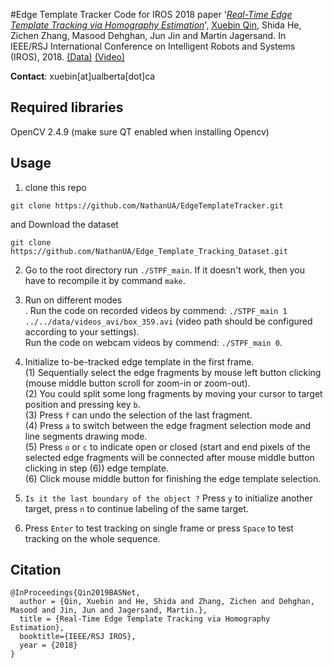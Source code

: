 #Edge Template Tracker
Code for IROS 2018 paper '[*Real-Time Edge Template Tracking via Homography Estimation*](https://webdocs.cs.ualberta.ca/~xuebin/IROS2018.pdf)', [Xuebin Qin](https://webdocs.cs.ualberta.ca/~xuebin/),  Shida He, Zichen Zhang, Masood Dehghan, Jun Jin and Martin Jagersand. In IEEE/RSJ International Conference on Intelligent Robots and Systems (IROS), 2018. [(Data)](https://github.com/NathanUA/Edge_Template_Tracking_Dataset) [(Video)](https://www.youtube.com/watch?v=ohnUCm-Ffc4&feature=youtu.be)

__Contact__: xuebin[at]ualberta[dot]ca

## Required libraries
OpenCV 2.4.9 (make sure QT enabled when installing Opencv)<br>

## Usage
1. clone this repo
```
git clone https://github.com/NathanUA/EdgeTemplateTracker.git
```
and Download the dataset
```
git clone https://github.com/NathanUA/Edge_Template_Tracking_Dataset.git
```

2. Go to the root directory run ```./STPF_main```. If it doesn't work, then you have to recompile it by command ```make```.

3. Run on different modes <br>.
Run the code on recorded videos by commend: ```./STPF_main 1 ../../data/videos_avi/box_359.avi``` (video path should be configured according to your settings).<br>
Run the code on webcam videos by commend: ```./STPF_main 0```.<br>

4. Initialize to-be-tracked edge template in the first frame.<br>
(1) Sequentially select the edge fragments by mouse left button clicking (mouse middle button scroll for zoom-in or zoom-out).<br>
(2) You could split some long fragments by moving your cursor to target position and pressing key ```b```.<br>
(3) Press ```f``` can undo the selection of the last fragment.<br>
(4) Press ```a``` to switch between the edge fragment selection mode and line segments drawing mode.<br>
(5) Press ```o``` or ```c``` to indicate open or closed (start and end pixels of the selected edge fragments will be connected after mouse middle button clicking in step (6)) edge template.<br>
(6) Click mouse middle button for finishing the edge template selection.<br>

5. ```Is it the last boundary of the object ?``` Press ```y``` to initialize another target, press ```n``` to continue labeling of the same target.<br>

6. Press ```Enter``` to test tracking on single frame or press ```Space``` to test tracking on the whole sequence.<br>

## Citation
```
@InProceedings{Qin2019BASNet,
  author = {Qin, Xuebin and He, Shida and Zhang, Zichen and Dehghan, Masood and Jin, Jun and Jagersand, Martin.},
  title = {Real-Time Edge Template Tracking via Homography Estimation},
  booktitle={IEEE/RSJ IROS},
  year = {2018}
}
```

